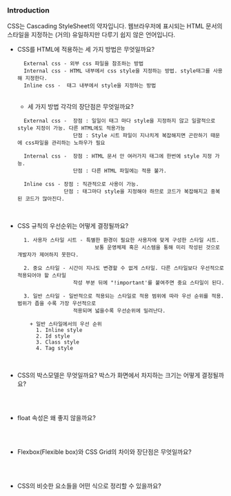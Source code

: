 
### Introduction
  CSS는 Cascading StyleSheet의 약자입니다. 웹브라우저에 표시되는 HTML 문서의 스타일을 지정하는 (거의) 유일하지만 다루기 쉽지 않은 언어입니다.

+ CSS를 HTML에 적용하는 세 가지 방법은 무엇일까요?
  ```
    External css - 외부 css 파일을 참조하는 방법
    Internal css - HTML 내부에서 css style을 지정하는 방법. style태그를 사용해 지정한다.
    Inline css -  태그 내부에서 style을 지정하는 방법
  ```
  <br/>
  
  + 세 가지 방법 각각의 장단점은 무엇일까요?
  ```
    External css -  장점 : 일일이 태그 마다 style을 지정하지 않고 일괄적으로 style 지정이 가능. 다른 HTML에도 적용가능
                    단점 : Style 시트 파일이 지나치게 복잡해지면 곤란하기 때문에 css파일을 관리하는 노하우가 필요
                    
    Internal css -  장점 : HTML 문서 안 여러가지 태그에 한번에 style 지정 가능.
                    단점 : 다른 HTML 파일에는 적용 불가.
                    
    Inline css - 장점 : 직관적으로 사용이 가능.
                 단점 : 태그마다 style을 지정해야 하므로 코드가 복잡해지고 중복된 코드가 많아진다.
  ```
  <br/>
+ CSS 규칙의 우선순위는 어떻게 결정될까요?
  ```
    1. 사용자 스타일 시트 - 특별한 환경이 필요한 사용자에 맞게 구성한 스타일 시트.
                           보통 운영체제 혹은 시스템을 통해 미리 작성된 것으로 개발자가 제어하지 못한다.
    
    2. 중요 스타일 - 시간이 지나도 변경할 수 없게 스타일. 다른 스타일보다 우선적으로 적용되어야 할 스타일 
                    작성 부분 뒤에 "!important'를 붙여주면 중요 스타일이 된다.
    
    3. 일반 스타일 - 일반적으로 적용되는 스타일로 적용 범위에 따라 우선 순위를 적용. 범위가 좁을 수록 가장 우선적으로 
                    적용되며 넓을수록 우선순위에 밀려난다.
      
      + 일반 스타일에서의 우선 순위
        1. Inline style
        2. Id style
        3. Class style
        4. Tag style
  ```
  <br/>
  
+ CSS의 박스모델은 무엇일까요? 박스가 화면에서 차지하는 크기는 어떻게 결정될까요?
  ```
  
  ```
  <br/>
+ float 속성은 왜 좋지 않을까요?
  ```
  ```
  <br/>
+ Flexbox(Flexible box)와 CSS Grid의 차이와 장단점은 무엇일까요?
  ```
  ```
  <br/>
+ CSS의 비슷한 요소들을 어떤 식으로 정리할 수 있을까요?
  ```
  ```
